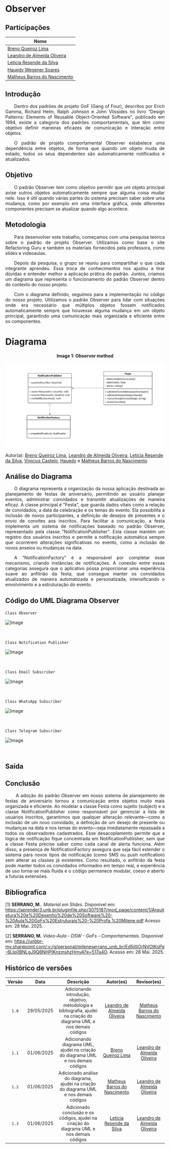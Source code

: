 # Observer

## Participações

| Nome                                 |
|--------------------------------------|
| [Breno Queiroz Lima](https://github.com/brenob6)|
| [Leandro de Almeida Oliveira](https://github.com/leomitx10)   |
| [Letícia Resende da Silva](https://github.com/LeticiaResende23) |
| [Hauedy Wegener Soares](https://github.com/HauedyWS) |
| [Matheus Barros do Nascimento](https://github.com/Ninja-Haiyai) |

## Introdução

<p align="justify"> &emsp;&emsp;Dentro dos padrões de projeto GoF (Gang of Four), descritos por Erich Gamma, Richard Helm, Ralph Johnson e John Vlissides no livro “Design Patterns: Elements of Reusable Object-Oriented Software”, publicado em 1994, existe a categoria dos padrões comportamentais, que têm como objetivo definir maneiras eficazes de comunicação e interação entre objetos.</p>

<p align="justify"> &emsp;&emsp;O padrão de projeto comportamental Observer estabelece uma dependência entre objetos, de forma que quando um objeto muda de estado, todos os seus dependentes são automaticamente notificados e atualizados.</p>

## Objetivo

<p align="justify"> &emsp;&emsp;O padrão Observer tem como objetivo permitir que um objeto principal avise outros objetos automaticamente sempre que alguma coisa mudar nele. Isso é útil quando várias partes do sistema precisam saber sobre uma mudança, como por exemplo em uma interface gráfica, onde diferentes componentes precisam se atualizar quando algo acontece.</p>

## Metodologia

<p align="justify">&emsp;&emsp;Para desenvolver este trabalho, começamos com uma pesquisa teórica sobre o padrão de projeto Observer. Utilizamos como base o site Refactoring Guru e também os materiais fornecidos pela professora, como slides e videoaulas.</p> 
<p align="justify">&emsp;&emsp;Depois da pesquisa, o grupo se reuniu para compartilhar o que cada integrante aprendeu. Essa troca de conhecimentos nos ajudou a tirar dúvidas e entender melhor a aplicação prática do padrão. Juntos, criamos um diagrama que representa o funcionamento do padrão Observer dentro do contexto do nosso projeto.</p> 
<p align="justify">&emsp;&emsp;Com o diagrama definido, seguimos para a implementação no código do nosso projeto. Utilizamos o padrão Observer para lidar com situações onde era necessário que múltiplos objetos fossem notificados automaticamente sempre que houvesse alguma mudança em um objeto principal, garantindo uma comunicação mais organizada e eficiente entre os componentes.</p>

# Diagrama

<center>

**Image 1: Observer method**

![Factory method](./assets/observe-method.png)

</center>

Autor(a): 
<a href="https://github.com/brenob6" target="_blank">Breno Queiroz Lima</a>, 
<a href="https://github.com/leomitx10" target="_blank">Leandro de Almeida Oliveira</a>, 
<a href="https://github.com/LeticiaResende23" target="_blank">Letícia Resende da Silva</a>, 
<a href="https://github.com/Vini47" target="_blank">Vinicius Castelo</a>,
<a href="https://github.com/hauedyWS" target="_blank">Hauedy</a> e
<a href="https://github.com/Ninja-Haiyai" target="_blank">Matheus Barros do Nascimento</a>


## Análise do Diagrama
<p align="justify">&emsp;&emsp;O diagrama representa a organização da nossa aplicação destinada ao planejamento de festas de aniversário, permitindo ao usuário planejar eventos, administrar convidados e transmitir atualizações de maneira eficaz. A classe principal é "Festa", que guarda dados vitais como a relação de convidados, a data da celebração e os temas do evento. Ela possibilita a inclusão de novos participantes, a definição de desejos de presentes e o envio de convites aos inscritos. Para facilitar a comunicação, a festa implementa um sistema de notificações baseado no padrão Observer, representado pela classe "NotificationPublisher". Esta classe mantém um registro dos usuários inscritos e permite a notificação automática sempre que ocorrerem alterações significativas no evento, como a inclusão de novos anseios ou mudanças na data.</p>

<p align="justify">&emsp;&emsp;A "NotificationFactory" é a responsável por completar esse mecanismo, criando instâncias de notificações. A conexão entre essas categorias assegura que o aplicativo possa proporcionar uma experiência suave ao anfitrião da festa, que consegue manter os convidados atualizados de maneira automatizada e personalizada, intensificando o envolvimento e a estruturação do evento.</p>



## Código do UML Diagrama Observer

`Class Observer`

![Image](https://github.com/user-attachments/assets/78e08b3b-6d1a-43d5-9556-3592dce87808)

<br>

`Class Notification Publisher`

![Image](https://github.com/user-attachments/assets/6ea81f5c-6270-43e9-b6eb-85e8e87fcf8f)

<br>

`Class Email Subscriber`

![Image](https://github.com/user-attachments/assets/a09ac410-b9b8-4e89-aaaa-f92050229c0e)

<br>

`Class WhatsApp Subscriber`

![Image](https://github.com/user-attachments/assets/fb64e697-b67b-45ec-867a-94ac080dba48)

<br>

`Class Telegram Subscriber`

![Image](https://github.com/user-attachments/assets/7ef39efb-1311-40b9-b1c3-0b9e8c4baf50)

<br>

## Saída


## Conclusão

<p align="justify">&emsp;&emsp; A adoção do padrão Observer em nosso sistema de planejamento de festas de aniversário tornou a comunicação entre objetos muito mais organizada e eficiente. Ao modelar a classe Festa como sujeito (subject) e a classe NotificationPublisher como responsável por gerenciar a lista de usuários inscritos, garantimos que qualquer alteração relevante—como a inclusão de um novo convidado, a definição de um desejo de presente ou mudanças na data e nos temas do evento—seja imediatamente repassada a todos os observadores cadastrados. Esse desacoplamento permite que a lógica de notificação fique concentrada em NotificationPublisher, sem que a classe Festa precise saber como cada canal de alerta funciona. Além disso, a presença de NotificationFactory assegura que seja fácil estender o sistema para novos tipos de notificação (como SMS ou push notification) sem alterar as classes já existentes. Como resultado, o anfitrião da festa pode manter todos os convidados informados em tempo real, a experiência de uso torna-se mais fluida e o código permanece modular, coeso e aberto a futuras extensões.


## Bibliografica

[1] **SERRANO, M.**. *Material em Slides*. Disponível em: <https://aprender3.unb.br/pluginfile.php/3075187/mod_page/content/1/Arquitetura%20e%20Desenho%20de%20Software%20-%20Aula%20GoFs%20Estruturais%20-%20Profa.%20Milene.pdf>  Acesso em: 28 Mai. 2025.

[2] **SERRANO, M.** *Vídeo-Aula - DSW - GoFs - Comportamentais*. Disponível em: <https://unbbr-my.sharepoint.com/:v:/g/personal/mileneserrano_unb_br/Ed5jtliOrNVOlKoPe-6Llp0BNLgJ9Q6NHPIKnzmshzHmvA?e=517a4O>. Acesso em: 28 Mai. 2025.

## Histórico de versões

| Versão |    Data    |                       Descrição                       |                       Autor(es)                        |                      Revisor(es)                       |
| :----: | :--------: | :---------------------------------------------------: | :----------------------------------------------------: | :----------------------------------------------------: |
| `1.0`  | 29/05/2025 | Adicionando introdução, objetivo, metodologia e bibliografia, ajudei na criação do diagrama UML e nos demais códigos | [Leandro de Almeida Oliveira](https://github.com/leomitx10) | [Matheus Barros do Nascimento](https://github.com/Ninja-Haiyai) |
| `1.1`  | 01/06/2025 | Adicionando diagrama UML, ajudei na criação do diagrama UML e nos demais códigos| [Breno Queiroz Lima](https://github.com/brenob6) | [Leandro de Almeida Oliveira](https://github.com/leimit10) |
| `1.2`  | 01/06/2025 | Adicionado análise do diagrama, ajudei na criação do diagrama UML e nos demais códigos | [Matheus Barros do Nascimento](https://github.com/Ninja-Haiyai) | [Leandro de Almeida Oliveira](https://github.com/leimit10) |
| `1.3`  | 01/06/2025 | Adicionado conclusão e os códigos, ajudei na criação do diagrama UML e nos demais códigos | [Letícia Resende da Silva](https://github.com/LeticiaResende23) | [Leandro de Almeida Oliveira](https://github.com/leimit10) |
